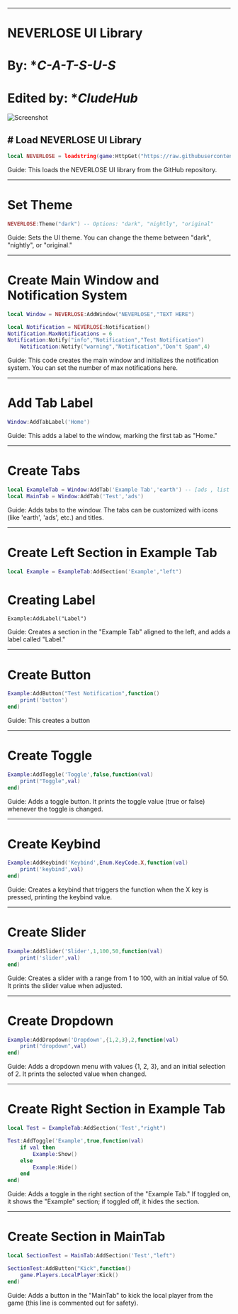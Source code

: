 
---

# NEVERLOSE UI Library
# By: **C-A-T-S-U-S*
# Edited by: **CludeHub*

![Screenshot](images/IMG_20250608_223018.png)

## # Load NEVERLOSE UI Library
```lua
local NEVERLOSE = loadstring(game:HttpGet("https://raw.githubusercontent.com/CludeHub/SourceCludeLib/refs/heads/main/NerverLoseLibEdited.lua"))()
```

Guide: This loads the NEVERLOSE UI library from the GitHub repository.


---

# Set Theme
```lua
NEVERLOSE:Theme("dark") -- Options: "dark", "nightly", "original"
```
Guide: Sets the UI theme. You can change the theme between "dark", "nightly", or "original."


---

# Create Main Window and Notification System
```lua
local Window = NEVERLOSE:AddWindow("NEVERLOSE","TEXT HERE")
```
```lua
local Notification = NEVERLOSE:Notification()
Notification.MaxNotifications = 6
Notification:Notify("info","Notification","Test Notification")
    Notification:Notify("warning","Notification","Don't Spam",4)
```

Guide: This code creates the main window and initializes the notification system. You can set the number of max notifications here.


---

# Add Tab Label
```lua
Window:AddTabLabel('Home')
```
Guide: This adds a label to the window, marking the first tab as "Home."


---

# Create Tabs
```lua
local ExampleTab = Window:AddTab('Example Tab','earth') -- [ads , list , folder , earth , locked , home , mouse , user]
local MainTab = Window:AddTab('Test','ads')
```

Guide: Adds tabs to the window. The tabs can be customized with icons (like 'earth', 'ads', etc.) and titles.


---

# Create Left Section in Example Tab
```lua
local Example = ExampleTab:AddSection('Example',"left")
```
# Creating Label
```
Example:AddLabel("Label")
```
Guide: Creates a section in the "Example Tab" aligned to the left, and adds a label called "Label."


---

# Create Button
```lua
Example:AddButton("Test Notification",function()
    print('button')
end)
```

Guide: This creates a button


---

# Create Toggle
```lua
Example:AddToggle('Toggle',false,function(val)
    print("Toggle",val)
end)
```
Guide: Adds a toggle button. It prints the toggle value (true or false) whenever the toggle is changed.


---

# Create Keybind
```lua
Example:AddKeybind('Keybind',Enum.KeyCode.X,function(val)
    print('keybind',val)
end)
```
Guide: Creates a keybind that triggers the function when the X key is pressed, printing the keybind value.


---

# Create Slider
```lua
Example:AddSlider('Slider',1,100,50,function(val)
    print('slider',val)
end)
```
Guide: Creates a slider with a range from 1 to 100, with an initial value of 50. It prints the slider value when adjusted.


---

# Create Dropdown
```lua
Example:AddDropdown('Dropdown',{1,2,3},2,function(val)
    print("dropdown",val)
end)
```
Guide: Adds a dropdown menu with values {1, 2, 3}, and an initial selection of 2. It prints the selected value when changed.


---

# Create Right Section in Example Tab
```lua
local Test = ExampleTab:AddSection('Test',"right")

Test:AddToggle('Example',true,function(val)
    if val then
        Example:Show()
    else
        Example:Hide()
    end
end)
```
Guide: Adds a toggle in the right section of the "Example Tab." If toggled on, it shows the "Example" section; if toggled off, it hides the section.


---

# Create Section in MainTab
```lua
local SectionTest = MainTab:AddSection('Test',"left")

SectionTest:AddButton("Kick",function()
    game.Players.LocalPlayer:Kick()
end)
```
Guide: Adds a button in the "MainTab" to kick the local player from the game (this line is commented out for safety).
